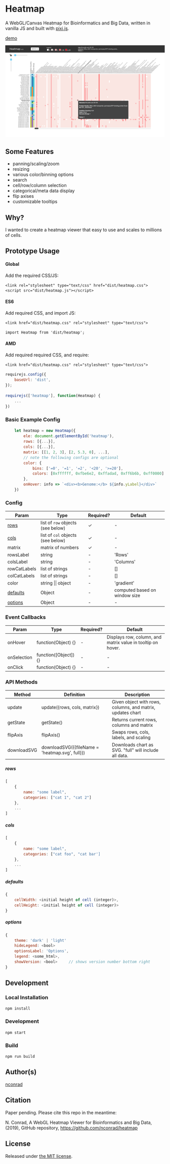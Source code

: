 # Heatmap

A WebGL/Canvas Heatmap for Bioinformatics and Big Data, written in vanilla JS and built with [pixi.js](http://www.pixijs.com/).

[demo](https://nconrad.github.io/heatmap/demo/)

![screenshot](demo/screenshot.png)


## Some Features

- panning/scaling/zoom
- resizing
- various color/binning options
- search
- cell/row/column selection
- categorical/meta data display
- flip axises
- customizable tooltips



## Why?

I wanted to create a heatmap viewer that easy to use and scales to millions of cells.


## Prototype Usage

#### Global

Add the required CSS/JS:

```
<link rel="stylesheet" type="text/css" href="dist/heatmap.css">
<script src="dist/heatmap.js"></script>
```

#### ES6

Add required CSS, and import JS:

```
<link href="dist/heatmap.css" rel="stylesheet" type="text/css">
```

```
import Heatmap from 'dist/heatmap';
```

#### AMD

Add required required CSS, and require:

```
<link href="dist/heatmap.css" rel="stylesheet" type="text/css">
```

```javascript
requirejs.config({
    baseUrl: 'dist',
});

requirejs(['heatmap'], function(Heatmap) {
    ...
})
```

### Basic Example Config

```javascript
    let heatmap = new Heatmap({
        ele: document.getElementById('heatmap'),
        rows: [{...}],
        cols: [{...}],
        matrix: [[1, 2, 3], [2, 5.3, 0], ...],
        // note the following configs are optional
        color: {
            bins: ['=0', '=1', '=2', '<20', '>=20'],
            colors: [0xffffff, 0xfbe6e2, 0xffadad, 0xff6b6b, 0xff0000]
        },
        onHover: info => `<div><b>Genome:</b> ${info.yLabel}</div>`
    })
```

### Config

| Param                 | Type                              | Required? | Default                       |
|-----------------------|-----------------------------------|-----------|-------------------------------|
| [rows](#rows)         | list of `row` objects (see below) | &check;   | -                             |
| [cols](#cols)         | list of `col` objects (see below) | &check;   | -                             |
| matrix                | matrix of numbers                 | &check;   | -                             |
| rowsLabel             | string                            | -         | 'Rows'                        |
| colsLabel             | string                            | -         | 'Columns'                     |
| rowCatLabels          | list of strings                   | -         | []                            |
| colCatLabels          | list of strings                   | -         | []                            |
| color                 | string \|\| object                | -         | 'gradient'                    |
| [defaults](#defaults) | Object                            | -         | computed based on window size |
| [options](#options)   | Object                            | -         | -                             |


### Event Callbacks

| Param       | Type                  | Required? | Default                                                     |
|-------------|-----------------------|-----------|-------------------------------------------------------------|
| onHover     | function(Object) {}   | -         | Displays row, column, and matrix value in tooltip on hover. |
| onSelection | function([Object]) {} | -         | -                                                           |
| onClick     | function(Object) {}   | -         | -                                                           |

### API Methods

| Method      | Definition                                      | Description                                                |
|-------------|-------------------------------------------------|------------------------------------------------------------|
| update      | update({rows, cols, matrix})                    | Given object with rows, columns, and matrix, updates chart |
| getState    | getState()                                      | Returns current rows, columns and matrix                   |
| flipAxis    | flipAxis()                                      | Swaps rows, cols, labels, and scaling                      |
| downloadSVG | downloadSVG({{fileName = 'heatmap.svg', full}}) | Downloads chart as SVG.  "full" will include all data.     |



##### rows
```javascript
[
    {
        name: "some label",
        categories: ["cat 1", "cat 2"]
    },
    ...
]
```

##### cols
```javascript
[
    {
        name: "some label",
        categories: ["cat foo", "cat bar']
    },
    ...
]
```

##### defaults
```javascript
{
    cellWidth: <initial height of cell (integer)>,
    cellHeight: <initial height of cell (integer)>
}
```

##### options
```javascript
{
    theme: 'dark' | 'light'
    hideLegend: <bool>
    optionsLabel: 'Options',
    legend: <some_html>,
    showVersion: <bool>     // shows version number bottom right
}
```


## Development

### Local Installation

```
npm install
```


### Development

```
npm start
```


### Build

```
npm run build
```


## Author(s)

[nconrad](https://github.com/nconrad)


## Citation

Paper pending.  Please cite this repo in the meantime:

N. Conrad, A WebGL Heatmap Viewer for Bioinformatics and Big Data, (2019), GitHub repository, https://github.com/nconrad/heatmap


## License

Released under [the MIT license](https://github.com/nconrad/heatmap/blob/master/LICENSE).



